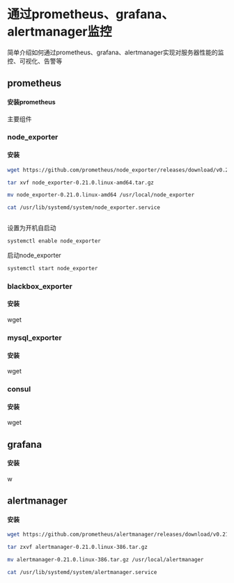 # 通过prometheus、grafana、alertmanager监控
简单介绍如何通过prometheus、grafana、alertmanager实现对服务器性能的监控、可视化、告警等
## prometheus
#### 安装prometheus


主要组件
### node_exporter
#### 安装
```sh
wget https://github.com/prometheus/node_exporter/releases/download/v0.21.0/node_exporter-0.21.0.linux-amd64.tar.gz
```
```sh
tar xvf node_exporter-0.21.0.linux-amd64.tar.gz
```
```sh
mv node_exporter-0.21.0.linux-amd64 /usr/local/node_exporter
```
```sh
cat /usr/lib/systemd/system/node_exporter.service
```
```sh
```
设置为开机自启动
```sh
systemctl enable node_exporter
```
启动node_exporter
```sh
systemctl start node_exporter
```
### blackbox_exporter
#### 安装
wget
### mysql_exporter
#### 安装
wget
### consul
#### 安装
wget 
## grafana
#### 安装
w
## alertmanager
#### 安装
```sh
wget https://github.com/prometheus/alertmanager/releases/download/v0.21.0/alertmanager-0.21.0.linux-386.tar.gz
```
```sh
tar zxvf alertmanager-0.21.0.linux-386.tar.gz
```
```sh
mv alertmanager-0.21.0.linux-386.tar.gz /usr/local/alertmanager
```
```sh
cat /usr/lib/systemd/system/alertmanager.service
```